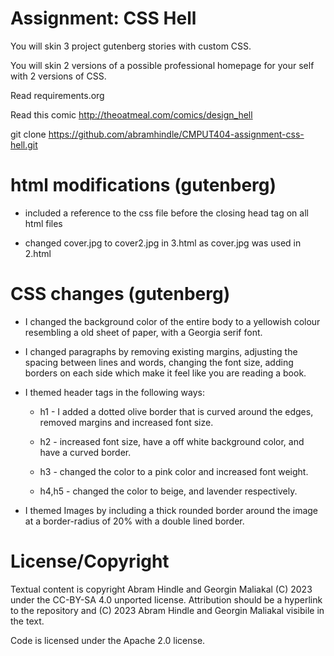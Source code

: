 Assignment: CSS Hell
====================

You will skin 3 project gutenberg stories with custom CSS.

You will skin 2 versions of a possible professional homepage for your
self with 2 versions of CSS.

Read requirements.org

Read this comic http://theoatmeal.com/comics/design_hell

git clone https://github.com/abramhindle/CMPUT404-assignment-css-hell.git

# html modifications (gutenberg)

* included a reference to the css file before the closing head tag on all html files

* changed cover.jpg to cover2.jpg in 3.html as cover.jpg was used in 2.html


# CSS changes (gutenberg)

* I changed the background color of the entire body to a yellowish colour resembling a old sheet of paper, with a Georgia serif font.

* I changed paragraphs by removing existing margins, adjusting the spacing between lines and words, changing the font size, adding borders on each side which make it feel like you are reading a book.

* I themed header tags in the following ways:
    * h1 - I added a dotted olive border that is curved around the edges, removed margins and increased font size.

    * h2 - increased font size, have a off white background color, and have a curved border.

    * h3 - changed the color to a pink color and increased font weight.

    * h4,h5 - changed the color to beige, and lavender respectively.

* I themed Images by including a thick rounded border around the image at a border-radius of 20% with a double lined border.

License/Copyright
=================

Textual content is copyright Abram Hindle and Georgin Maliakal (C) 2023 under the CC-BY-SA
4.0 unported license. Attribution should be a hyperlink to the
repository and (C) 2023 Abram Hindle and Georgin Maliakal visibile in the text.

Code is licensed under the Apache 2.0 license.

